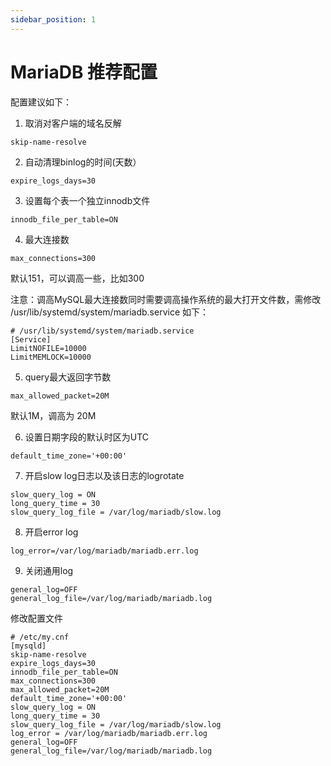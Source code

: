 ```yaml
---
sidebar_position: 1
---
```


# MariaDB 推荐配置

配置建议如下：

1. 取消对客户端的域名反解

```
skip-name-resolve
```

2. 自动清理binlog的时间(天数）

```
expire_logs_days=30
```


3. 设置每个表一个独立innodb文件

```
innodb_file_per_table=ON
```

4. 最大连接数

```
max_connections=300
```

默认151，可以调高一些，比如300 

注意：调高MySQL最大连接数同时需要调高操作系统的最大打开文件数，需修改 /usr/lib/systemd/system/mariadb.service 如下：

```
# /usr/lib/systemd/system/mariadb.service
[Service]
LimitNOFILE=10000
LimitMEMLOCK=10000
```


5. query最大返回字节数

```
max_allowed_packet=20M
```

默认1M，调高为 20M


6. 设置日期字段的默认时区为UTC

```
default_time_zone='+00:00'
```

7. 开启slow log日志以及该日志的logrotate

```
slow_query_log = ON
long_query_time = 30
slow_query_log_file = /var/log/mariadb/slow.log
```

8. 开启error log
```
log_error=/var/log/mariadb/mariadb.err.log
```

9. 关闭通用log
```
general_log=OFF
general_log_file=/var/log/mariadb/mariadb.log
```

修改配置文件
```
# /etc/my.cnf
[mysqld]
skip-name-resolve
expire_logs_days=30
innodb_file_per_table=ON
max_connections=300
max_allowed_packet=20M
default_time_zone='+00:00'
slow_query_log = ON
long_query_time = 30
slow_query_log_file = /var/log/mariadb/slow.log
log_error = /var/log/mariadb/mariadb.err.log
general_log=OFF
general_log_file=/var/log/mariadb/mariadb.log
```
